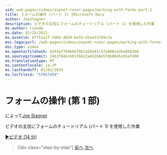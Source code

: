 ```yaml
---
uid: web-pages/videos/aspnet-razor-pages/working-with-forms-part-1
title: フォームの操作 (パート 1) |Microsoft Docs
author: JoeStagner
description: ビデオの主役にフォームのチュートリアル (パート 1) を使用した作業
ms.author: riande
ms.date: 02/25/2011
ms.assetid: bf751e1f-7db9-4039-be55-d1ee33769c3a
msc.legacyurl: /web-pages/videos/aspnet-razor-pages/working-with-forms-part-1
msc.type: video
ms.openlocfilehash: d293af76966b70b1a50a91c5fe000ce26a668368
ms.sourcegitcommit: 24b1f6decbb17bb22a45166e5fdb0845c65af498
ms.translationtype: MT
ms.contentlocale: ja-JP
ms.lasthandoff: 03/01/2019
ms.locfileid: "57057459"
---
```

<a name="working-with-forms-part-1"></a>フォームの操作 (第 1 部)
====================
によって[Joe Stagner](https://github.com/JoeStagner)

ビデオの主役にフォームのチュートリアル (パート 1) を使用した作業

[&#9654;ビデオ (14 分)](https://channel9.msdn.com/Blogs/ASP-NET-Site-Videos/working-with-forms-part-1)

> [!div class="step-by-step"]
> [前へ](creating-a-consistent-look-part-2.md)
> [次へ](working-with-forms-part-2.md)
